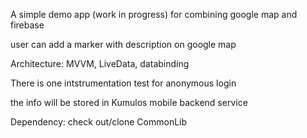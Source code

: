 A simple demo app (work in progress) for combining google map and firebase 

user can add a marker with description on google map

Architecture: MVVM, LiveData, databinding

There is one intstrumentation test for anonymous login

the info will be stored in Kumulos mobile backend service

Dependency: check out/clone CommonLib

